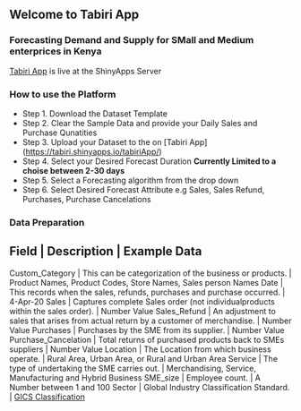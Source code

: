 ## Welcome to Tabiri App
### Forecasting Demand and Supply for SMall and Medium enterprices in Kenya

[Tabiri App](https://tabiri.shinyapps.io/tabiriApp/) is live at the ShinyApps Server

### How to use the Platform

- Step 1. Download the Dataset Template
- Step 2. Clear the Sample Data and provide your Daily Sales and Purchase Qunatities
- Step 3. Upload your Dataset to the on [Tabiri App] (https://tabiri.shinyapps.io/tabiriApp/)
- Step 4. Select your Desired Forecast Duration **Currently Limited to a choise between 2-30 days**
- Step 5. Select a Forecasting algorithm from the drop down
- Step 6. Select Desired Forecast Attribute e.g Sales, Sales Refund, Purchases, Purchase Cancelations

### Data Preparation  
Field                 | Description                                                                                         | Example Data
-----------------------------------------------------------------------------------------------------------------------------------------------
Custom_Category	      | This can be categorization of the business or products.                             | Product Names, Product Codes, Store Names, Sales person Names
Date                  |	This records when the sales, refunds, purchases and purchase occurred.              | 4-Apr-20
Sales	                | Captures complete Sales order (not individualproducts within the sales order).      | Number Value
Sales_Refund	        | An adjustment to sales that arises from actual return by a customer of merchandise. | Number Value
Purchases	            | Purchases by the SME from its supplier.                                             | Number Value
Purchase_Cancelation  |	Total returns of purchased products back to SMEs suppliers                          | Number Value
Location	            | The Location from which business operate.                                           | Rural Area, Urban Area, or Rural and Urban Area
Service	              | The type of undertaking the SME carries out.                                        | Merchandising, Service, Manufacturing and Hybrid Business
SME_size              |	Employee count.                                                                     | A Number between 1 and 100
Sector                | Global Industry Classification Standard.                                            | [GICS Classification](https://www.spglobal.com/marketintelligence/en/documents/112727-gics-mapbook_2018_v3_letter_digitalspreads.pdf)
